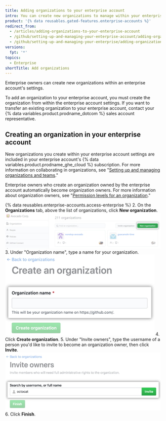 ```yaml
---
title: Adding organizations to your enterprise account
intro: You can create new organizations to manage within your enterprise account.
product: '{% data reusables.gated-features.enterprise-accounts %}'
redirect_from:
  - /articles/adding-organizations-to-your-enterprise-account
  - /github/setting-up-and-managing-your-enterprise-account/adding-organizations-to-your-enterprise-account
  - /github/setting-up-and-managing-your-enterprise/adding-organizations-to-your-enterprise-account
versions:
  fpt: '*'
topics:
  - Enterprise
shortTitle: Add organizations
---
```


Enterprise owners can create new organizations within an enterprise account's settings.

To add an organization to your enterprise account, you must create the organization from within the enterprise account settings. If you want to transfer an existing organization to your enterprise account, contact your {% data variables.product.prodname_dotcom %} sales account representative.

## Creating an organization in your enterprise account

New organizations you create within your enterprise account settings are included in your enterprise account's {% data variables.product.prodname_ghe_cloud %} subscription. For more information on collaborating in organizations, see "[Setting up and managing organizations and teams](/categories/setting-up-and-managing-organizations-and-teams)."

Enterprise owners who create an organization owned by the enterprise account automatically become organization owners. For more information about organization owners, see "[Permission levels for an organization](/articles/permission-levels-for-an-organization)."

{% data reusables.enterprise-accounts.access-enterprise %}
2. On the **Organizations** tab, above the list of organizations, click **New organization**. ![New organization button](/assets/images/help/business-accounts/enterprise-account-add-org.png)
3. Under "Organization name", type a name for your organization. ![Field to type a new organization name](/assets/images/help/business-accounts/new-organization-name-field.png)
4. Click **Create organization**.
5. Under "Invite owners", type the username of a person you'd like to invite to become an organization owner, then click **Invite**. ![Organization owner search field and Invite button](/assets/images/help/business-accounts/invite-org-owner.png)
6. Click **Finish**.
